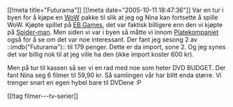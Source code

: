 [[!meta  title="Futurama"]]
[[!meta  date="2005-10-11 18:47:36"]]
Var en tur i byen for å kjøpe en <a href="http://www.worldofwarcraft.com/">WoW</a> pakke til slik at jeg og Nina kan fortsette å spille WoW. Kjøpte spillet på <a href="http://www.ebgames.no/">EB Games</a>, det var faktisk billigere enn den vi kjøpte på <a href="http://www.spiderman.no/">Spider-man</a>. Men siden vi var i byen så måtte vi innom <a href="http://www.platekompaniet.no/">Platekompaniet</a> også for å se om det var noe interessant. Der fant jeg sesong 2 av ::imdb("Futurama"):: til 179 penger. Dette er da import, sone 2. Og jeg synes det var billig nok til at jeg ville ha den (ikke import koster 600 kr).

Men på tur til kassen så ser vi en rad med noe som heter DVD BUDGET. Der fant Nina seg 6 filmer til 59,90 kr. Så samlingen vår har blitt enda større. Vi trenger snart en egen hybel bare til DVDene :P

[[!tag  filmer---tv-serier]]